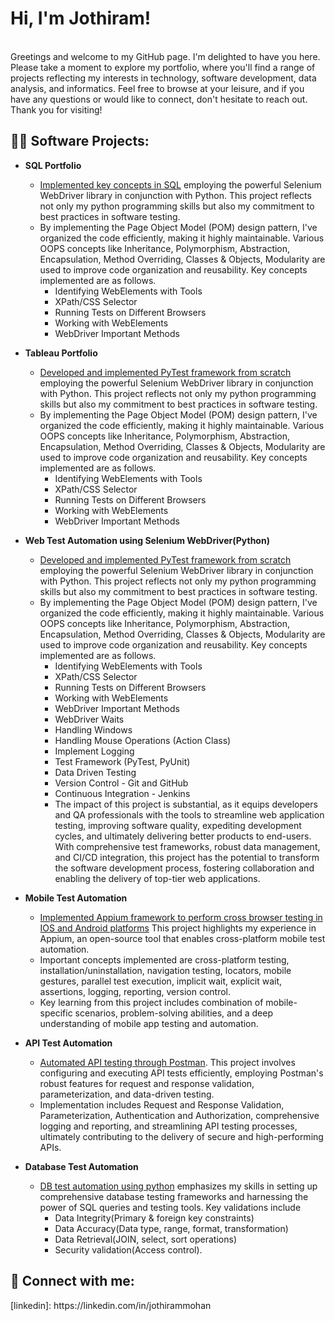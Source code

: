 <h1>Hi, I'm Jothiram! </h1><br/>
Greetings and welcome to my GitHub page. I'm delighted to have you here. Please take a moment to explore my portfolio, where you'll find a range of projects reflecting my interests in technology, software development, data analysis, and informatics. Feel free to browse at your leisure, and if you have any questions or would like to connect, don't hesitate to reach out. Thank you for visiting!

<h2>👨‍💻 Software Projects:</h2>

- <b>SQL Portfolio</b>
  - [Implemented key concepts in SQL](https://github.com/jothirammohan/SQL-Portfolio.git) employing the powerful Selenium WebDriver library in conjunction with Python. This project reflects not only my python programming skills but also my commitment to best practices in software testing.
  - By implementing the Page Object Model (POM) design pattern, I've organized the code efficiently, making it highly maintainable. Various OOPS concepts like Inheritance, Polymorphism, Abstraction, Encapsulation, Method Overriding, Classes & Objects, Modularity are used to improve code organization and reusability. Key concepts implemented are as follows.
    - Identifying WebElements with Tools
    - XPath/CSS Selector
    - Running Tests on Different Browsers
    - Working with WebElements
    - WebDriver Important Methods

- <b>Tableau Portfolio</b>
  - [Developed and implemented PyTest framework from scratch](https://github.com/jothirammohan/Web-Test-Automation) employing the powerful Selenium WebDriver library in conjunction with Python. This project reflects not only my python programming skills but also my commitment to best practices in software testing.
  - By implementing the Page Object Model (POM) design pattern, I've organized the code efficiently, making it highly maintainable. Various OOPS concepts like Inheritance, Polymorphism, Abstraction, Encapsulation, Method Overriding, Classes & Objects, Modularity are used to improve code organization and reusability. Key concepts implemented are as follows.
    - Identifying WebElements with Tools
    - XPath/CSS Selector
    - Running Tests on Different Browsers
    - Working with WebElements
    - WebDriver Important Methods

- <b>Web Test Automation using Selenium WebDriver(Python)</b>
  - [Developed and implemented PyTest framework from scratch](https://github.com/jothirammohan/Web-Test-Automation) employing the powerful Selenium WebDriver library in conjunction with Python. This project reflects not only my python programming skills but also my commitment to best practices in software testing.
  - By implementing the Page Object Model (POM) design pattern, I've organized the code efficiently, making it highly maintainable. Various OOPS concepts like Inheritance, Polymorphism, Abstraction, Encapsulation, Method Overriding, Classes & Objects, Modularity are used to improve code organization and reusability. Key concepts implemented are as follows.
    - Identifying WebElements with Tools
    - XPath/CSS Selector
    - Running Tests on Different Browsers
    - Working with WebElements
    - WebDriver Important Methods
    - WebDriver Waits
    - Handling Windows
    - Handling Mouse Operations (Action Class)
    - Implement Logging
    - Test Framework (PyTest, PyUnit)
    - Data Driven Testing
    - Version Control - Git and GitHub
    - Continuous Integration - Jenkins 
    - The impact of this project is substantial, as it equips developers and QA professionals with the tools to streamline web application testing, improving software quality, expediting development cycles, and ultimately delivering better products to end-users. With comprehensive test frameworks, robust data management, and CI/CD integration, this project has the potential to transform the software development process, fostering collaboration and enabling the delivery of top-tier web applications. 
- <b>Mobile Test Automation</b>
  - [Implemented Appium framework to perform cross browser testing in IOS and Android platforms](https://github.com/jothirammohan/Mobile-Test-Automation) This project highlights my experience in Appium, an open-source tool that enables cross-platform mobile test automation.
  - Important concepts implemented are cross-platform testing, installation/uninstallation, navigation testing, locators, mobile gestures, parallel test execution, implicit wait, explicit wait, assertions, logging, reporting, version control.
  - Key learning from this project includes combination of mobile-specific scenarios, problem-solving abilities, and a deep understanding of mobile app testing and automation.  

- <b>API Test Automation</b>
  - [Automated API testing through Postman](https://github.com/jothirammohan/API-Test-Automation). This project involves configuring and executing API tests efficiently, employing Postman's robust features for request and response validation, parameterization, and data-driven testing.
  - Implementation includes Request and Response Validation, Parameterization, Authentication and Authorization, comprehensive logging and reporting, and streamlining API testing processes, ultimately contributing to the delivery of secure and high-performing APIs.
- <b>Database Test Automation</b>
  - [DB test automation using python](https://github.com/jothirammohan/Database-Test-Automation) emphasizes my skills in setting up comprehensive database testing frameworks and harnessing the power of SQL queries and testing tools. Key validations include
    * Data Integrity(Primary & foreign key constraints)
    * Data Accuracy(Data type, range, format, transformation)
    * Data Retrieval(JOIN, select, sort operations)
    * Security validation(Access control).
 
<h2> 🤳 Connect with me:</h2>
[linkedin]: https://linkedin.com/in/jothirammohan

<!--
**jothirammohan/jothirammohan** is a ✨ _special_ ✨ repository because its `README.md` (this file) appears on your GitHub profile.

Here are some ideas to get you started:

- 🔭 I’m currently working on ...
- 🌱 I’m currently learning ...
- 👯 I’m looking to collaborate on ...
- 🤔 I’m looking for help with ...
- 💬 Ask me about ...
- 📫 How to reach me: ...
- 😄 Pronouns: ...
- ⚡ Fun fact: ...
-->
